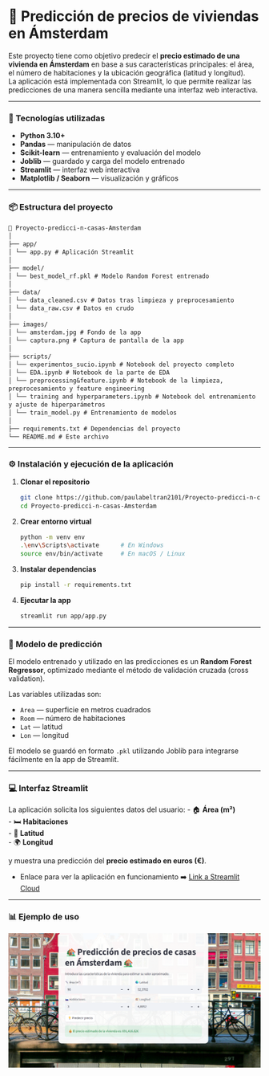 # 🏡 Predicción de precios de viviendas en Ámsterdam

Este proyecto tiene como objetivo predecir el **precio estimado de una vivienda en Ámsterdam** en base a sus características principales: el área, el número de habitaciones y la ubicación geográfica (latitud y longitud).  
La aplicación está implementada con Streamlit, lo que permite realizar las predicciones de una manera sencilla mediante una interfaz web interactiva.

---

### 🚀 Tecnologías utilizadas

- **Python 3.10+**  
- **Pandas** — manipulación de datos  
- **Scikit-learn** — entrenamiento y evaluación del modelo  
- **Joblib** — guardado y carga del modelo entrenado  
- **Streamlit** — interfaz web interactiva  
- **Matplotlib / Seaborn** — visualización y gráficos

---

### 📦 Estructura del proyecto

```plaintext
📁 Proyecto-predicci-n-casas-Amsterdam
│
├── app/
│ └── app.py # Aplicación Streamlit
│
├── model/
│ └── best_model_rf.pkl # Modelo Random Forest entrenado
│
├── data/
│ └── data_cleaned.csv # Datos tras limpieza y preprocesamiento
│ └── data_raw.csv # Datos en crudo
│
├── images/
│ └── amsterdam.jpg # Fondo de la app
│ └── captura.png # Captura de pantalla de la app
│
├── scripts/
│ └── experimentos_sucio.ipynb # Notebook del proyecto completo
│ └── EDA.ipynb # Notebook de la parte de EDA
│ └── preprocessing&feature.ipynb # Notebook de la limpieza, preprocesamiento y feature engineering
│ └── training and hyperparameters.ipynb # Notebook del entrenamiento y ajuste de hiperparámetros
│ └── train_model.py # Entrenamiento de modelos
│ 
├── requirements.txt # Dependencias del proyecto
└── README.md # Este archivo
```

---

### ⚙️ Instalación y ejecución de la aplicación

1. **Clonar el repositorio**

   ```bash
   git clone https://github.com/paulabeltran2101/Proyecto-predicci-n-casas-Amsterdam.git
   cd Proyecto-predicci-n-casas-Amsterdam

2. **Crear entorno virtual**
   ```bash
   python -m venv env
   .\env\Scripts\activate      # En Windows
   source env/bin/activate     # En macOS / Linux

3. **Instalar dependencias**
   ```bash
   pip install -r requirements.txt 
   ```

4. **Ejecutar la app**
   ```bash
   streamlit run app/app.py
   ```

---

### 🧠 Modelo de predicción

El modelo entrenado y utilizado en las predicciones es un **Random Forest Regressor**, optimizado mediante el método de validación cruzada (cross validation).  

Las variables utilizadas son:
  - `Area` — superficie en metros cuadrados  
  - `Room` — número de habitaciones  
  - `Lat` — latitud  
  - `Lon` — longitud  

El modelo se guardó en formato `.pkl` utilizando Joblib para integrarse fácilmente en la app de Streamlit.

---

### 💻 Interfaz Streamlit

La aplicación solicita los siguientes datos del usuario:
    - 🏠 **Área (m²)**  
    - 🛏️ **Habitaciones**  
    - 📍 **Latitud**  
    - 🌍 **Longitud**
  
y muestra una predicción del **precio estimado en euros (€)**.

- Enlace para ver la aplicación en funcionamiento ➡️ <a href="https://paulabeltran2101-proyecto-prediccion-casas-amsterdam.streamlit.app" target="_blank">Link a Streamlit Cloud</a>

---

### 📊 Ejemplo de uso

![Ejemplo de app](images/captura.png)
